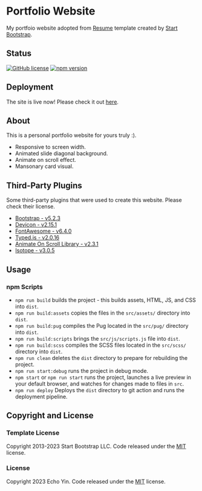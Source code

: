# Portfolio Website

My portfoio website adopted from [Resume](https://startbootstrap.com/theme/resume/) template created by [Start Bootstrap](https://startbootstrap.com/).

## Status

[![GitHub license](https://img.shields.io/badge/license-MIT-blue.svg)](https://raw.githubusercontent.com/StartBootstrap/startbootstrap-resume/master/LICENSE)
[![npm version](https://img.shields.io/npm/v/startbootstrap-resume.svg)](https://www.npmjs.com/package/startbootstrap-resume)

## Deployment

The site is live now!
Please check it out [here](https://e-choness.github.io/portfolio-site/).

## About

This is a personal portfolio website for yours truly :).

- Responsive to screen width.
- Animated slide diagonal background.
- Animate on scroll effect.
- Mansonary card visual.

## Third-Party Plugins

Some third-party plugins that were used to create this website. Please check their license.

- [Bootstrap - v5.2.3](https://getbootstrap.com/)
- [Devicon - v2.15.1](https://devicon.dev/)
- [FontAwesome - v6.4.0](https://fontawesome.com/)
- [Typed.js - v2.0.16](https://github.com/mattboldt/typed.js/releases/tag/v2.0.16)
- [Animate On Scroll Library - v2.3.1](https://michalsnik.github.io/aos/)
- [Isotope - v3.0.5](https://isotope.metafizzy.co/)

## Usage

### npm Scripts

- `npm run build` builds the project - this builds assets, HTML, JS, and CSS into `dist`.
- `npm run build:assets` copies the files in the `src/assets/` directory into `dist`.
- `npm run build:pug` compiles the Pug located in the `src/pug/` directory into `dist`.
- `npm run build:scripts` brings the `src/js/scripts.js` file into `dist`.
- `npm run build:scss` compiles the SCSS files located in the `src/scss/` directory into `dist`.
- `npm run clean` deletes the `dist` directory to prepare for rebuilding the project.
- `npm run start:debug` runs the project in debug mode.
- `npm start` or `npm run start` runs the project, launches a live preview in your default browser, and watches for changes made to files in `src`.
- `npm run deploy` Deploys the `dist` directory to git action and runs the deployment pipeline.

## Copyright and License

### Template License

Copyright 2013-2023 Start Bootstrap LLC. Code released under the [MIT](https://github.com/StartBootstrap/startbootstrap-resume/blob/master/LICENSE) license.

### License

Copyright 2023 Echo Yin. Code released under the [MIT](https://github.com/e-choness/e-choenss.github.io/blob/main/LICENSE) license.
